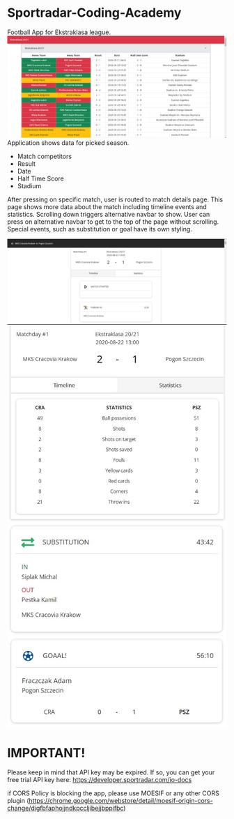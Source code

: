 # Sportradar-Coding-Academy
Football App for Ekstraklasa league.
<img src="MainPage.jpg" alt="Alt text" title="Optional title">
Application shows data for picked season.
- Match competitors
- Result
- Date
- Half Time Score
- Stadium

After pressing on specific match, user is routed to match details page. This page shows more data about the match including timeline events and statistics. Scrolling down triggers alternative navbar to show. User can press on alternative navbar to get to the top of the page without scrolling.
Special events, such as substitution or goal have its own styling.

![MatchDetails](MatchDetails.JPG)
![Stats](Stats.JPG)
![Substition](SE_Substitution.JPG)
![Goal](SE_Goal.JPG)

# IMPORTANT!
Please keep in mind that API key may be expired. If so, you can get your free trial API key here: https://developer.sportradar.com/io-docs

if CORS Policy is blocking the app, please use MOESIF or any other CORS plugin (https://chrome.google.com/webstore/detail/moesif-origin-cors-change/digfbfaphojjndkpccljibejjbppifbc)
